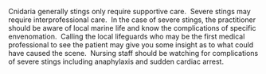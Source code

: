 Cnidaria generally stings only require supportive care.  Severe stings may require interprofessional care.  In the case of severe stings, the practitioner should be aware of local marine life and know the complications of specific envenomation.  Calling the local lifeguards who may be the first medical professional to see the patient may give you some insight as to what could have caused the scene.  Nursing staff should be watching for complications of severe stings including anaphylaxis and sudden cardiac arrest.